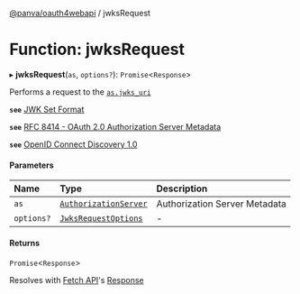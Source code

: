 [@panva/oauth4webapi](../README.md) / jwksRequest

# Function: jwksRequest

▸ **jwksRequest**(`as`, `options?`): `Promise`<`Response`\>

Performs a request to the
[`as.jwks_uri`](../interfaces/AuthorizationServer.md#jwks_uri)

**`see`** [JWK Set Format](https://www.rfc-editor.org/rfc/rfc7517.html#section-5)

**`see`** [RFC 8414 - OAuth 2.0 Authorization Server Metadata](https://www.rfc-editor.org/rfc/rfc8414.html#section-3)

**`see`** [OpenID Connect Discovery 1.0](https://openid.net/specs/openid-connect-discovery-1_0.html#ProviderConfig)

#### Parameters

| Name | Type | Description |
| :------ | :------ | :------ |
| `as` | [`AuthorizationServer`](../interfaces/AuthorizationServer.md) | Authorization Server Metadata |
| `options?` | [`JwksRequestOptions`](../interfaces/JwksRequestOptions.md) | - |

#### Returns

`Promise`<`Response`\>

Resolves with
[Fetch API](https://developer.mozilla.org/en-US/docs/Web/API/Fetch_API)'s
[Response](https://developer.mozilla.org/en-US/docs/Web/API/Response)
